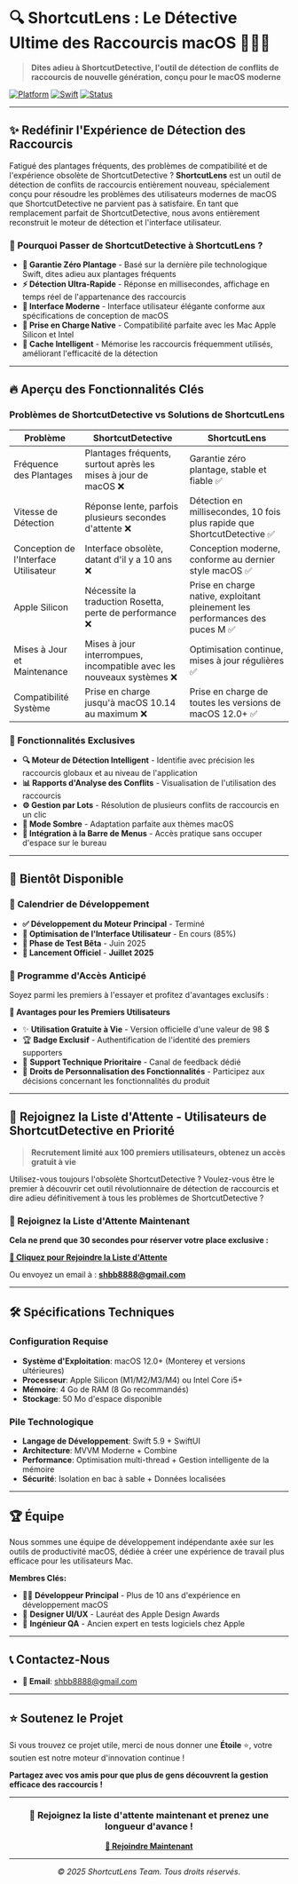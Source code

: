 # 🔍 ShortcutLens : Le Détective Ultime des Raccourcis macOS 🕵️‍♂️✨

> **Dites adieu à ShortcutDetective, l'outil de détection de conflits de raccourcis de nouvelle génération, conçu pour le macOS moderne**

[![Platform](https://img.shields.io/badge/Platform-macOS-green.svg)](https://developer.apple.com/macos/)
[![Swift](https://img.shields.io/badge/Swift-5.9-orange.svg)](https://swift.org/)
[![Status](https://img.shields.io/badge/Status-Coming%20Soon-brightgreen.svg)](#)

---

## ✨ Redéfinir l'Expérience de Détection des Raccourcis

Fatigué des plantages fréquents, des problèmes de compatibilité et de l'expérience obsolète de ShortcutDetective ? **ShortcutLens** est un outil de détection de conflits de raccourcis entièrement nouveau, spécialement conçu pour résoudre les problèmes des utilisateurs modernes de macOS que ShortcutDetective ne parvient pas à satisfaire. En tant que remplacement parfait de ShortcutDetective, nous avons entièrement reconstruit le moteur de détection et l'interface utilisateur.

### 🎯 Pourquoi Passer de ShortcutDetective à ShortcutLens ?

- **🚀 Garantie Zéro Plantage** - Basé sur la dernière pile technologique Swift, dites adieu aux plantages fréquents
- **⚡ Détection Ultra-Rapide** - Réponse en millisecondes, affichage en temps réel de l'appartenance des raccourcis
- **🎨 Interface Moderne** - Interface utilisateur élégante conforme aux spécifications de conception de macOS
- **🍎 Prise en Charge Native** - Compatibilité parfaite avec les Mac Apple Silicon et Intel
- **🔄 Cache Intelligent** - Mémorise les raccourcis fréquemment utilisés, améliorant l'efficacité de la détection

---

## 🔥 Aperçu des Fonctionnalités Clés

### Problèmes de ShortcutDetective vs Solutions de ShortcutLens

| Problème | ShortcutDetective | ShortcutLens |
|------|------------------|----------------------|
| Fréquence des Plantages | Plantages fréquents, surtout après les mises à jour de macOS ❌ | Garantie zéro plantage, stable et fiable ✅ |
| Vitesse de Détection | Réponse lente, parfois plusieurs secondes d'attente ❌ | Détection en millisecondes, 10 fois plus rapide que ShortcutDetective ✅ |
| Conception de l'Interface Utilisateur | Interface obsolète, datant d'il y a 10 ans ❌ | Conception moderne, conforme au dernier style macOS ✅ |
| Apple Silicon | Nécessite la traduction Rosetta, perte de performance ❌ | Prise en charge native, exploitant pleinement les performances des puces M ✅ |
| Mises à Jour et Maintenance | Mises à jour interrompues, incompatible avec les nouveaux systèmes ❌ | Optimisation continue, mises à jour régulières ✅ |
| Compatibilité Système | Prise en charge jusqu'à macOS 10.14 au maximum ❌ | Prise en charge de toutes les versions de macOS 12.0+ ✅ |

### 🎁 Fonctionnalités Exclusives

- **🔍 Moteur de Détection Intelligent** - Identifie avec précision les raccourcis globaux et au niveau de l'application
- **📊 Rapports d'Analyse des Conflits** - Visualisation de l'utilisation des raccourcis
- **⚙️ Gestion par Lots** - Résolution de plusieurs conflits de raccourcis en un clic
- **🌙 Mode Sombre** - Adaptation parfaite aux thèmes macOS
- **📱 Intégration à la Barre de Menus** - Accès pratique sans occuper d'espace sur le bureau

---

## 🚀 Bientôt Disponible

### 📅 Calendrier de Développement

- **✅ Développement du Moteur Principal** - Terminé
- **🔄 Optimisation de l'Interface Utilisateur** - En cours (85%)
- **🧪 Phase de Test Bêta** - Juin 2025
- **🎉 Lancement Officiel** - **Juillet 2025**

### 💫 Programme d'Accès Anticipé

Soyez parmi les premiers à l'essayer et profitez d'avantages exclusifs :

**🎁 Avantages pour les Premiers Utilisateurs**
- ✨ **Utilisation Gratuite à Vie** - Version officielle d'une valeur de 98 $
- 🏆 **Badge Exclusif** - Authentification de l'identité des premiers supporters
- 📧 **Support Technique Prioritaire** - Canal de feedback dédié
- 🎯 **Droits de Personnalisation des Fonctionnalités** - Participez aux décisions concernant les fonctionnalités du produit

---

## 💌 Rejoignez la Liste d'Attente - Utilisateurs de ShortcutDetective en Priorité

> **Recrutement limité aux 100 premiers utilisateurs, obtenez un accès gratuit à vie**

Utilisez-vous toujours l'obsolète ShortcutDetective ? Voulez-vous être le premier à découvrir cet outil révolutionnaire de détection de raccourcis et dire adieu définitivement à tous les problèmes de ShortcutDetective ?

### 📧 Rejoignez la Liste d'Attente Maintenant

**Cela ne prend que 30 secondes pour réserver votre place exclusive :**

**[📝 Cliquez pour Rejoindre la Liste d'Attente](mailto:shbb8888@gmail.com?subject=Demande%20d'inscription%20à%20la%20liste%20d'attente%20de%20ShortcutLens&body=Nom%20:%0D%0AEmail%20:%0D%0AProfession%20:%0D%0ACas%20d'utilisation%20:%0D%0AFonctionnalités%20attendues%20:)**

Ou envoyez un email à : **shbb8888@gmail.com**

---

## 🛠 Spécifications Techniques

### Configuration Requise
- **Système d'Exploitation**: macOS 12.0+ (Monterey et versions ultérieures)
- **Processeur**: Apple Silicon (M1/M2/M3/M4) ou Intel Core i5+
- **Mémoire**: 4 Go de RAM (8 Go recommandés)
- **Stockage**: 50 Mo d'espace disponible

### Pile Technologique
- **Langage de Développement**: Swift 5.9 + SwiftUI
- **Architecture**: MVVM Moderne + Combine
- **Performance**: Optimisation multi-thread + Gestion intelligente de la mémoire
- **Sécurité**: Isolation en bac à sable + Données localisées

---

## 🏆 Équipe

Nous sommes une équipe de développement indépendante axée sur les outils de productivité macOS, dédiée à créer une expérience de travail plus efficace pour les utilisateurs Mac.

**Membres Clés:**
- 🧑‍💻 **Développeur Principal** - Plus de 10 ans d'expérience en développement macOS
- 🎨 **Designer UI/UX** - Lauréat des Apple Design Awards
- 🔬 **Ingénieur QA** - Ancien expert en tests logiciels chez Apple

---

## 📞 Contactez-Nous

- **📧 Email**: shbb8888@gmail.com

---

## ⭐ Soutenez le Projet

Si vous trouvez ce projet utile, merci de nous donner une **Étoile** ⭐, votre soutien est notre moteur d'innovation continue !

**Partagez avec vos amis pour que plus de gens découvrent la gestion efficace des raccourcis !**

---

<div align="center">

### 🎯 Rejoignez la liste d'attente maintenant et prenez une longueur d'avance !

**[📝 Rejoindre Maintenant](mailto:shbb8888@gmail.com?subject=Demande%20d'inscription%20à%20la%20liste%20d'attente%20de%20ShortcutLens)**

---

*© 2025 ShortcutLens Team. Tous droits réservés.*

</div>
